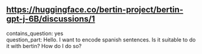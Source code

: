## https://huggingface.co/bertin-project/bertin-gpt-j-6B/discussions/1

contains_question: yes  
question_part: Hello. I want to encode spanish sentences. Is it suitable to do it with bertin? How do I do so?